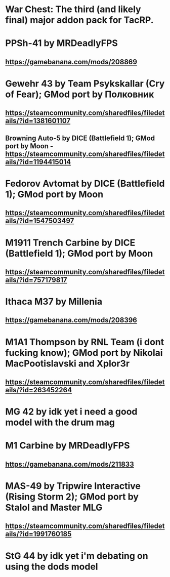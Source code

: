 # War Chest: The third (and likely final) major addon pack for TacRP.

# PPSh-41 by MRDeadlyFPS
## https://gamebanana.com/mods/208869

# Gewehr 43 by Team Psykskallar (Cry of Fear); GMod port by Полковник
## https://steamcommunity.com/sharedfiles/filedetails/?id=1381601107

## Browning Auto-5 by DICE (Battlefield 1); GMod port by Moon - https://steamcommunity.com/sharedfiles/filedetails/?id=1194415014

# Fedorov Avtomat by DICE (Battlefield 1); GMod port by Moon
## https://steamcommunity.com/sharedfiles/filedetails/?id=1547503497

# M1911 Trench Carbine by DICE (Battlefield 1); GMod port by Moon
## https://steamcommunity.com/sharedfiles/filedetails/?id=757179817

# Ithaca M37 by Millenia
## https://gamebanana.com/mods/208396

# M1A1 Thompson by RNL Team (i dont fucking know); GMod port by Nikolai MacPootislavski and Xplor3r
## https://steamcommunity.com/sharedfiles/filedetails/?id=263452264

# MG 42 by idk yet i need a good model with the drum mag

# M1 Carbine by MRDeadlyFPS
## https://gamebanana.com/mods/211833

# MAS-49 by Tripwire Interactive (Rising Storm 2); GMod port by Stalol and Master MLG
## https://steamcommunity.com/sharedfiles/filedetails/?id=1991760185

# StG 44 by idk yet i'm debating on using the dods model 